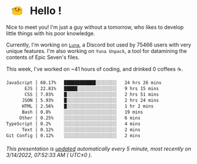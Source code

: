 <h1>   <img src="./spoink.gif" style="vertical-align:middle;" width="30px">   Hello ! </h1>

Nice to meet you! I'm just a guy without a tomorrow, who likes to develop little things with his poor knowledge.

Currently, I'm working on <a href='https://github.com/Asgarrrr/Luna'>`Luna`</a>, a Discord bot used by 75466 users with very unique features. I'm also working on `Yuna Unpack`, a tool for datamining the contents of Epic Seven's files.

This week, I've worked on ~41 hours of coding, and drinked 0 coffees ☕.

```
JavaScript │ 60.17%   ████████████░░░░░░░░   24 hrs 26 mins
       EJS │ 22.81%   █████░░░░░░░░░░░░░░░   9 hrs 15 mins
       CSS │ 7.03%    █░░░░░░░░░░░░░░░░░░░   2 hrs 51 mins
      JSON │ 5.93%    █░░░░░░░░░░░░░░░░░░░   2 hrs 24 mins
      HTML │ 2.56%    █░░░░░░░░░░░░░░░░░░░   1 hr 2 mins
      Bash │ 0.8%     ░░░░░░░░░░░░░░░░░░░░   19 mins
     Other │ 0.25%    ░░░░░░░░░░░░░░░░░░░░   6 mins
TypeScript │ 0.2%     ░░░░░░░░░░░░░░░░░░░░   4 mins
      Text │ 0.12%    ░░░░░░░░░░░░░░░░░░░░   2 mins
Git Config │ 0.12%    ░░░░░░░░░░░░░░░░░░░░   2 mins
```

###### This presentation is [updated](https://github.com/Asgarrrr) automatically every 5 minute, most recently on 3/14/2022, 07:52:33 AM ( UTC±0 ).